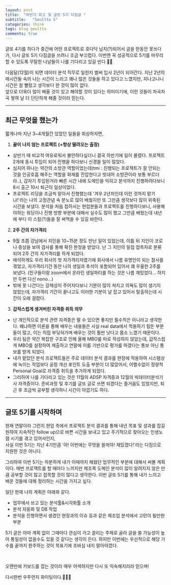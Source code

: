 ```yaml
---
layout: post
title:  "하반기 회고 및 글또 5기 다짐글 "
subtitle:   "Geultto 5"
categories: think
tags: blog geultto 
comments: true
---
```


글또 4기를 하다가 중간에 어떤 프로젝트로 호다닥 납치(?)되어서 글을 한동안 못쓰다가, 다시 글또 5기 다짐글을 쓰려니 조금 부끄럽다. 이번엔 꼭 성공적으로 5기를 마무리할 수 있도록 무탈한 나날들이 나를 기다리고 있길 빈다.🙏🏻

다음달(12월)이 되면 데이터 분석 직무로 일한지 벌써 입사 2년이 되어간다. 지난 2년의 매시간들 속의 나는 시간이 느리고 꽤나 많은 것들을 하고 있다고 느꼈지만, 지나고나니 시간은 참 빨랐고 생각보다 한 것이 많이 없다.<br>
앞으로 더욱더 많이 배울 것이 있고 해야할 것이 있다는 의미이기에, 이런 것들이 차곡차곡 쌓여 날 더 단단하게 해줄 것이라 믿는다. 

----
## 최근 무엇을 했는가

짧게나마 지난 3~4개월간 있었던 일들을 회상하자면, <br>
1. **끝이 나지 않는 프로젝트 (+항상 딸려오는 출장)**
- 상반기 때 비교적 여유로워서 불안하다싶더니 결국 하반기에 일이 몰렸다. 프로젝트 2개에 동시 투입이 되어 진행을 하다보니 신경쓸 일이 많았다.
- 심지어 하나는 약간의 소방관 역할이었는데(tmi : 진행되는 프로젝트가 잘 안되는 것을 인공호흡 해주는 역할을 화재를 진압한다고 빗대어 소방관이라 보통 부르더라..), 갑자기 투입된거라 빠른 시간 내에 도메인을 익히고 분석까지 진행하려다보니 8시 출근 10시 퇴근이 일상이었다.
- 프로젝트 리딩을 조금씩 맡아서 진행했는데 '겨우 2년차인데 이런 것까지 맡기냐!'라는 나의 고정관념 속 분노로 많이 배웠지만 또 그만큼 생각보다 많이 위축된 시간을 보냈다. 분석을 처음 접하시는 현업분들과 프로젝트를 진행하다보니, 사용해야하는 워딩이나 진행 방향 부분에 대해서 실수도 많이 했고 그만큼 배웠는데 내년에 부디 이 스킬(?)들을 잘 써먹을 수 있길 바란다.
2. **2주 간의 자가격리**
- 9월 초쯤 강남에서 지인을 10~15분 정도 만난 일이 있었는데, 이틀 뒤 지인이 코로나 증상을 보여 검사를 통해 확진 판정을 받았다. 난 그 지인의 밀접 접촉자로 분류되어 2주 간의 자가격리를 하게 되었다.
- 애석하게도 우리 회사의 첫 자가격리자였기에 회사에서 나름 유명인이 되는 참사를 겪었고, 자가격리기간 동안  나의 생일과 추석이 포함되어 있어서 꽤 우울한 2주를 보냈다. (친구들이랑 zoom에서 온라인 생일파티를 하는 것은 나름 재밌었다... 하지만 두번 다신 nono...)
-  밖에 못 나간다는 강제성이 주어지다보니 기분이 많이 쳐지고 의욕도 많이 생기지 않았는데, 자가격리 기간이 끝나고도 이러한 기분이 날 잡고 있어서 탈출하는데 시간이 오래 걸렸다.
3. **갑작스럽게 생겨버린 자격증 취득 의무**
- 난 개인적으로 분석 관련 자격증은 딸 수 있으면 좋지만 필수적은 아니라고 생각한다. 왜냐하면 이론을 통해 배우는 내용들은 사실 real data에서 적용하기 힘든 부분들이 많고, 이는 직접 부딪혀가며 배우는 것이 훨씬 낫다고 몸소 느꼈기 때문이다.
- 우리 팀은 약간 복잡한 구조로 인해 올해 MBO를 따로 작성하지 않았는데, 갑작스럽게 MBO를 설정하여 제출하고 연말에 이를 기반으로 평가를 하겠다는 통보 아닌 통보를 받게 되었다.
- 내가 맡았던 분석 프로젝트들은 주로 데이터 분석 결과를 현장에 적용하여 시스템상에 녹이는 작업보다 공정 개선 포인트 도출 부분이 더 많았어서, 어쩔수없이 정량적 Personal Goal로 자격증 취득을 추가하게 되었다.
-  그리하여 나를 기다리고 있는 것은 11월의 ADSP 자격증과 12월의 빅데이터분석기사 자격증이다. 준비과정 및 후기를 글또 글로 쓰면 되겠다는 즐거움도 있었지만, 퇴근 후 조금씩 공부할 생각하니 시간이 아깝기도 하다.

----
## 글또 5기를 시작하며
 
현재 연말이라 그런지 현업 측에서 프로젝트 분석 결과를 통해 내년 목표 및 성과를 잡길 원하여 지속적인 follow up으로 바쁜 시간을 보내고 있고 주기적으로 찾아오는 인생노잼 시기를 겪고 있어서인지,<br>
사실 이번 5기는 지난 4기만큼 '아! 이번에는 무엇을 쓸꺼야! 재밌겠다!'라는 다짐으로 지원한 것은 아니다.

그리하여 이번 5기는 차분하게 내가 이때까지 해왔던 업무적인 부분에 대해서 써볼 계획이다.
매번 프로젝트를 할 때마다 느끼지만 제조쪽 도메인 분석이 많이 알려지지 않은 만큼 공부할 것이 많고 접목할 것이 많다고 생각한다. 이번 글또 5기를 통해 내가 느끼고 배운 것들에 대해 정리하는 시간을 가지고 싶다.

일단 현재 나의 계획은 아래와 같다.<br>
- 업무에서 쓰고 있는 분석툴&시각화툴 소개
- 분석 자동화 및 DB 작업
- 분석을 진행하면서 생겼던 현장과의 이슈 등과 같은 제조업 분석에서 고민이 될만한 부분

5기 글은 아마 계획 없이 그때마다 관심이 가고 끌리는 주제로 골라 글을 쓸 가능성이 높아 통일성이 없을수도 있을 것 같다는 생각이 든다. 하지만 이번에는 우선적으로 해당 기수를 끝까지 완주하는 것이 목표기에 조바심 내지 말아야겠다.

<br>

오랜만에 키보드를 잡는 것이라 매우 어색하지만 다시 또 익숙해지리라 믿으며!

다시한번 우주먼지 화이팅이다.👩🏻‍🚀
